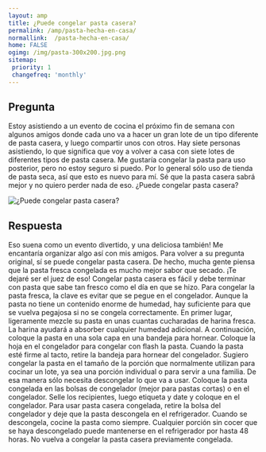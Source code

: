 ```yaml
---
layout: amp
title: ¿Puede congelar pasta casera?  
permalink: /amp/pasta-hecha-en-casa/
normallink:  /pasta-hecha-en-casa/
home: FALSE
ogimg: /img/pasta-300x200.jpg.png
sitemap:
 priority: 1
 changefreq: 'monthly'
---
```




## Pregunta

Estoy asistiendo a un evento de cocina el próximo fin de semana con algunos amigos donde cada uno va a hacer un gran lote de un tipo diferente de pasta casera, y luego compartir unos con otros. Hay siete personas asistiendo, lo que significa que voy a volver a casa con siete lotes de diferentes tipos de pasta casera. Me gustaría congelar la pasta para uso posterior, pero no estoy seguro si puedo. Por lo general sólo uso de tienda de pasta seca, así que esto es nuevo para mí. Sé que la pasta casera sabrá mejor y no quiero perder nada de eso. ¿Puede congelar pasta casera?


![¿Puede congelar pasta casera?](https://sepuedecongelar.com/img/pasta-300x200.jpg "¿Puede congelar pasta casera?" )


## Respuesta

Eso suena como un evento divertido, y una deliciosa también! Me encantaría organizar algo así con mis amigos. Para volver a su pregunta original, sí se puede congelar pasta casera. De hecho, mucha gente piensa que la pasta fresca congelada es mucho mejor sabor que secado. ¡Te dejaré ser el juez de eso! Congelar pasta casera es fácil y debe terminar con pasta que sabe tan fresco como el día en que se hizo.
Para congelar la pasta fresca, la clave es evitar que se pegue en el congelador. Aunque la pasta no tiene un contenido enorme de humedad, hay suficiente para que se vuelva pegajosa si no se congela correctamente. En primer lugar, ligeramente mezcle su pasta en unas cuantas cucharadas de harina fresca. La harina ayudará a absorber cualquier humedad adicional. A continuación, coloque la pasta en una sola capa en una bandeja para hornear. Coloque la hoja en el congelador para congelar con flash la pasta. Cuando la pasta esté firme al tacto, retire la bandeja para hornear del congelador.
Sugiero congelar la pasta en el tamaño de la porción que normalmente utilizan para cocinar un lote, ya sea una porción individual o para servir a una familia. De esa manera sólo necesita descongelar lo que va a usar. Coloque la pasta congelada en las bolsas de congelador (mejor para pastas cortas) o en el congelador. Selle los recipientes, luego etiqueta y date y coloque en el congelador.
Para usar pasta casera congelada, retire la bolsa del congelador y deje que la pasta descongela en el refrigerador. Cuando se descongela, cocine la pasta como siempre. Cualquier porción sin cocer que se haya descongelado puede mantenerse en el refrigerador por hasta 48 horas. No vuelva a congelar la pasta casera previamente congelada.